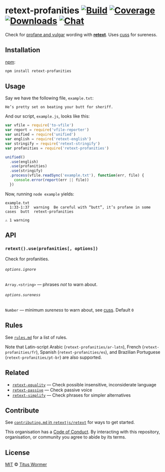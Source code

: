 # retext-profanities [![Build][build-badge]][build] [![Coverage][coverage-badge]][coverage] [![Downloads][downloads-badge]][downloads] [![Chat][chat-badge]][chat]

Check for [profane and vulgar][profanities] wording with
[**retext**][retext].  Uses [cuss][] for sureness.

## Installation

[npm][]:

```bash
npm install retext-profanities
```

## Usage

Say we have the following file, `example.txt`:

```text
He’s pretty set on beating your butt for sheriff.
```

And our script, `example.js`, looks like this:

```javascript
var vfile = require('to-vfile')
var report = require('vfile-reporter')
var unified = require('unified')
var english = require('retext-english')
var stringify = require('retext-stringify')
var profanities = require('retext-profanities')

unified()
  .use(english)
  .use(profanities)
  .use(stringify)
  .process(vfile.readSync('example.txt'), function(err, file) {
    console.error(report(err || file))
  })
```

Now, running `node example` yields:

```text
example.txt
  1:33-1:37  warning  Be careful with “butt”, it’s profane in some cases  butt  retext-profanities

⚠ 1 warning
```

## API

### `retext().use(profanities[, options])`

Check for profanities.

###### `options.ignore`

`Array.<string>` — phrases _not_ to warn about.

###### `options.sureness`

`Number` — minimum _sureness_ to warn about, see
[cuss](https://github.com/words/cuss#cuss).  Default `0`

## Rules

See [`rules.md`][rules] for a list of rules.

Note that Latin-script Arabic (`retext-profanities/ar-latn`), French
(`retext-profanities/fr`), Spanish (`retext-profanities/es`), and Brazilian
Portuguese (`retext-profanities/pt-br`) are also supported.

## Related

*   [`retext-equality`](https://github.com/retextjs/retext-equality)
    — Check possible insensitive, inconsiderate language
*   [`retext-passive`](https://github.com/retextjs/retext-passive)
    — Check passive voice
*   [`retext-simplify`](https://github.com/retextjs/retext-simplify)
    — Check phrases for simpler alternatives

## Contribute

See [`contributing.md` in `retextjs/retext`][contributing] for ways to get
started.

This organisation has a [Code of Conduct][coc].  By interacting with this
repository, organisation, or community you agree to abide by its terms.

## License

[MIT][license] © [Titus Wormer][author]

<!-- Definitions -->

[build-badge]: https://img.shields.io/travis/retextjs/retext-profanities.svg

[build]: https://travis-ci.org/retextjs/retext-profanities

[coverage-badge]: https://img.shields.io/codecov/c/github/retextjs/retext-profanities.svg

[coverage]: https://codecov.io/github/retextjs/retext-profanities

[downloads-badge]: https://img.shields.io/npm/dm/retext-profanities.svg

[downloads]: https://www.npmjs.com/package/retext-profanities

[chat-badge]: https://img.shields.io/badge/join%20the%20community-on%20spectrum-7b16ff.svg

[chat]: https://spectrum.chat/unified/retext

[npm]: https://docs.npmjs.com/cli/install

[license]: license

[author]: https://wooorm.com

[retext]: https://github.com/retextjs/retext

[profanities]: https://github.com/words/profanities

[cuss]: https://github.com/words/cuss

[rules]: rules.md

[contributing]: https://github.com/retextjs/retext/blob/master/contributing.md

[coc]: https://github.com/retextjs/retext/blob/master/code-of-conduct.md
